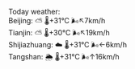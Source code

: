 Today weather:  
Beijing: ⛅️  🌡️+31°C 🌬️↖7km/h  
Tianjin: ⛅️  🌡️+30°C 🌬️↖19km/h  
Shijiazhuang: ☁️   🌡️+31°C 🌬️←6km/h  
Tangshan: 🌦   🌡️+31°C 🌬️↑16km/h  

